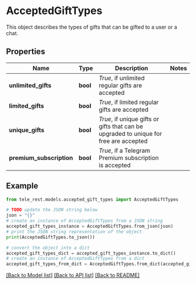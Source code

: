 # AcceptedGiftTypes

This object describes the types of gifts that can be gifted to a user or a chat.

## Properties

Name | Type | Description | Notes
------------ | ------------- | ------------- | -------------
**unlimited_gifts** | **bool** | *True*, if unlimited regular gifts are accepted | 
**limited_gifts** | **bool** | *True*, if limited regular gifts are accepted | 
**unique_gifts** | **bool** | *True*, if unique gifts or gifts that can be upgraded to unique for free are accepted | 
**premium_subscription** | **bool** | *True*, if a Telegram Premium subscription is accepted | 

## Example

```python
from tele_rest.models.accepted_gift_types import AcceptedGiftTypes

# TODO update the JSON string below
json = "{}"
# create an instance of AcceptedGiftTypes from a JSON string
accepted_gift_types_instance = AcceptedGiftTypes.from_json(json)
# print the JSON string representation of the object
print(AcceptedGiftTypes.to_json())

# convert the object into a dict
accepted_gift_types_dict = accepted_gift_types_instance.to_dict()
# create an instance of AcceptedGiftTypes from a dict
accepted_gift_types_from_dict = AcceptedGiftTypes.from_dict(accepted_gift_types_dict)
```
[[Back to Model list]](../README.md#documentation-for-models) [[Back to API list]](../README.md#documentation-for-api-endpoints) [[Back to README]](../README.md)


